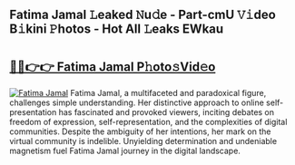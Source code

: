 ## Fatima Jamal 𝙻eaked 𝙽u𝚍e - Part-cmU 𝚅𝚒deo B𝚒kini 𝙿hotos - Hot All 𝙻eaks EWkau

# <h2><a href="http://ld0gzf1.urlbe.top/?page=Fatima+Jamal">🔗🔗👉👉 Fatima Jamal P𝚑oto𝚜Vid𝚎o</a></h2>

[![Fatima Jamal](https://i.imgur.com/eBuTRDB.gif)](http://ld0gzf1.urlbe.top/?page=Fatima+Jamal)
Fatima Jamal, a multifaceted and paradoxical figure, challenges simple understanding. Her distinctive approach to online self-presentation has fascinated and provoked viewers, inciting debates on freedom of expression, self-representation, and the complexities of digital communities. Despite the ambiguity of her intentions, her mark on the virtual community is indelible. Unyielding determination and undeniable magnetism fuel Fatima Jamal journey in the digital landscape.
